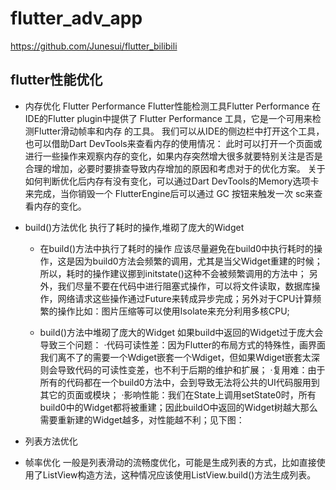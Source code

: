 # flutter_adv_app
https://github.com/Junesui/flutter_bilibili

## flutter性能优化

 * 内存优化 Flutter  Performance
   Flutter性能检测工具Flutter Performance
   在IDE的Flutter plugin中提供了 Flutter Performance 工具，它是一个可用来检测Flutter滑动帧率和内存
   的工具。
   我们可以从IDE的侧边栏中打开这个工具，也可以借助Dart DevTools来查看内存的使用情况：
   此时可以打开一个页面或进行一些操作来观察内存的变化，如果内存突然增大很多就要特别关注是否是
   合理的增加，必要时要排查导致内存增加的原因和考虑对于的优化方案。
   关于如何判断优化后内存有没有变化，可以通过Dart DevTools的Memory选项卡来完成，当你销毁一个
   FlutterEngine后可以通过 GC 按钮来触发一次 sc来查看内存的变化。

 * build()方法优化   执行了耗时的操作,堆砌了庞大的Widget
    * 在build()方法中执行了耗时的操作
      应该尽量避免在build0中执行耗时的操作，这是因为build0方法会频繁的调用，尤其是当父Widget重建的时候；所以，耗时的操作建议挪到initstate()这种不会被频繁调用的方法中；
      另外，我们尽量不要在代码中进行阻塞式操作，可以将文件读取，数据库操作，网络请求这些操作通过Future来转成异步完成；另外对于CPU计算频繁的操作比如：图片压缩等可以使用Isolate来充分利用多核CPU;

    * build()方法中堆砌了庞大的Widget
    如果build中返回的Widget过于庞大会导致三个问题：
        ·代码可读性差：因为Flutter的布局方式的特殊性，画界面我们离不了的需要一个Wdiget嵌套一个Wdiget，但如果Wdiget嵌套太深则会导致代码的可读性变差，也不利于后期的维护和扩展；
        ·复用难：由于所有的代码都在一个build0方法中，会到导致无法将公共的UI代码服用到其它的页面或模块；
        ·影响性能：我们在State上调用setState0时，所有build0中的Widget都将被重建；因此buildO中返回的Widget树越大那么需要重新建的Widget越多，对性能越不利；见下图：

 * 列表方法优化
 * 帧率优化
    一般是列表滑动的流畅度优化，可能是生成列表的方式，比如直接使用了ListView构造方法，这种情况应该使用ListView.build()方法生成列表。
